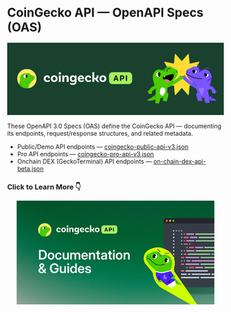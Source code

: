 # CoinGecko API — OpenAPI Specs (OAS)

<p align="center">
    <img src="./readme-assets/banner.png" alt="banner" width="560" />
</p>

These OpenAPI 3.0 Specs (OAS) define the CoinGecko API — documenting its endpoints, request/response structures, and related metadata.

- Public/Demo API endpoints — [coingecko-public-api-v3.json](https://raw.githubusercontent.com/coingecko/coingecko-api-oas/refs/heads/main/coingecko-public-api-v3.json)
- Pro API endpoints — [coingecko-pro-api-v3.json](https://raw.githubusercontent.com/coingecko/coingecko-api-oas/refs/heads/main/coingecko-pro-api-v3.json)
- Onchain DEX (GeckoTerminal) API endpoints — [on-chain-dex-api-beta.json](https://raw.githubusercontent.com/coingecko/coingecko-api-oas/refs/heads/main/on-chain-dex-api-beta.json)

### Click to Learn More 👇

<p align="center">
    <a href="https://docs.coingecko.com">
        <img src="./readme-assets/metadata-banner.png" alt="metadata-banner" width="460" />
    </a>
</p>
